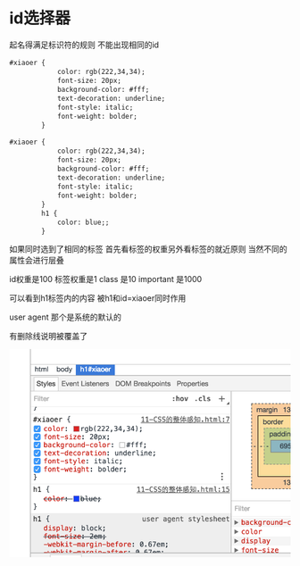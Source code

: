 # id选择器

起名得满足标识符的规则 不能出现相同的id

```
#xiaoer {
            color: rgb(222,34,34);
            font-size: 20px;
            background-color: #fff;
            text-decoration: underline;
            font-style: italic;
            font-weight: bolder;
        }
```

```
#xiaoer {
            color: rgb(222,34,34);
            font-size: 20px;
            background-color: #fff;
            text-decoration: underline;
            font-style: italic;
            font-weight: bolder;
        }
        h1 {
            color: blue;;
        }
```

如果同时选到了相同的标签 首先看标签的权重另外看标签的就近原则 当然不同的属性会进行层叠

id权重是100 标签权重是1 class 是10 important 是1000



可以看到h1标签内的内容 被h1和id=xiaoer同时作用

user agent 那个是系统的默认的

有删除线说明被覆盖了



  ![](/assets/idselect.png)

